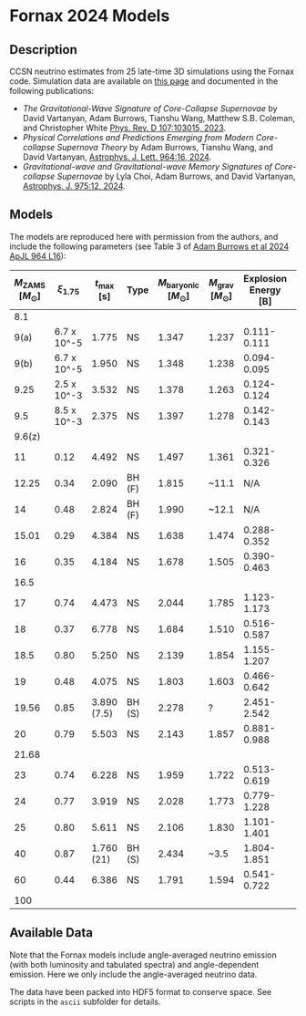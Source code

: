 # Fornax 2024 Models 

## Description

CCSN neutrino estimates from 25 late-time 3D simulations using the Fornax code. Simulation data are available on [this page](https://www.astro.princeton.edu/~burrows/nu-emissions.3d.update/) and documented in the following publications:

* *The Gravitational-Wave Signature of Core-Collapse Supernovae* by David Vartanyan, Adam Burrows, Tianshu Wang, Matthew S.B. Coleman, and Christopher White [Phys. Rev. D 107:103015, 2023](https://doi.org/10.1103/PhysRevD.107.103015).
* *Physical Correlations and Predictions Emerging from Modern Core-collapse Supernova Theory* by Adam Burrows, Tianshu Wang, and David Vartanyan, [Astrophys.  J. Lett. 964:16, 2024](https://doi.org/10.3847/2041-8213/ad319e).
* *Gravitational-wave and Gravitational-wave Memory Signatures of Core-collapse Supernovae* by Lyla Choi, Adam Burrows, and David Vartanyan, [Astrophys. J.  975:12, 2024](https://doi.org/10.3847/1538-4357/ad74f8).

## Models

The models are reproduced here with permission from the authors, and include the following parameters (see Table 3 of [Adam Burrows et al 2024 ApJL 964 L16](https://doi.org/10.3847/2041-8213/ad319e)):

| $`M_\mathrm{ZAMS}`$ [$`M_\odot`$] | $`\xi_{1.75}`$ | $`{t}_{\max }`$ [s] | Type   | $`M_\mathrm{baryonic}`$ [$`M_\odot`$] | $`M_\mathrm{grav}`$ [$`M_\odot`$] | Explosion Energy [B] | $`^{56}\mathrm{Ni}`$ | $`{v}_{\mathrm{kick}}^{\mathrm{total}}`$ [km/s] |
|-----------------------------------|----------------|---------------------|--------|---------------------------------------|-----------------------------------|----------------------|----------------------|-------------------------------------------------|
| 8.1                               |                |                     |        |                                       |                                   |                      |                      |                                                 |
| 9(a)                              | 6.7 x 10^-5    | 1.775               | NS     | 1.347                                 | 1.237                             | 0.111-0.111          | 0.168                | 120.7                                           |
| 9(b)                              | 6.7 x 10^-5    | 1.950               | NS     | 1.348                                 | 1.238                             | 0.094-0.095          | 0.612                | 78.6                                            |
| 9.25                              | 2.5 x 10^-3    | 3.532               | NS     | 1.378                                 | 1.263                             | 0.124-0.124          | 1.04                 | 140.1                                           |
| 9.5                               | 8.5 x 10^-3    | 2.375               | NS     | 1.397                                 | 1.278                             | 0.142-0.143          | 1.47                 | 208.6                                           |
| 9.6(z)                            |                |                     |        |                                       |                                   |                      |                      |                                                 |
| 11                                | 0.12           | 4.492               | NS     | 1.497                                 | 1.361                             | 0.321-0.326          | 2.92                 | 699.4                                           |
| 12.25                             | 0.34           | 2.090               | BH (F) | 1.815                                 | ~11.1                             | N/A                  | N/A                  | 39.9 (10.7)                                     |
| 14                                | 0.48           | 2.824               | BH (F) | 1.990                                 | ~12.1                             | N/A                  | N/A                  | 42.5 (9.59)                                     |
| 15.01                             | 0.29           | 4.384               | NS     | 1.638                                 | 1.474                             | 0.288-0.352          | 5.42                 | 173.9                                           |
| 16                                | 0.35           | 4.184               | NS     | 1.678                                 | 1.505                             | 0.390-0.463          | 6.06                 | 468.0                                           |
| 16.5                              |                |                     |        |                                       |                                   |                      |                      |                                                 |
| 17                                | 0.74           | 4.473               | NS     | 2.044                                 | 1.785                             | 1.123-1.173          | 9.99                 | 759.8                                           |
| 18                                | 0.37           | 6.778               | NS     | 1.684                                 | 1.510                             | 0.516-0.587          | 10.3                 | 686.0                                           |
| 18.5                              | 0.80           | 5.250               | NS     | 2.139                                 | 1.854                             | 1.155-1.207          | 13.8                 | 762.4                                           |
| 19                                | 0.48           | 4.075               | NS     | 1.803                                 | 1.603                             | 0.466-0.642          | 7.73                 | 526.7                                           |
| 19.56                             | 0.85           | 3.890 (7.5)         | BH (S) | 2.278                                 | ?                                 | 2.451-2.542          | 25.6                 | 1826 (?)                                        |
| 20                                | 0.79           | 5.503               | NS     | 2.143                                 | 1.857                             | 0.881-0.988          | 9.94                 | 567.9                                           |
| 21.68                             |                |                     |        |                                       |                                   |                      |                      |                                                 |
| 23                                | 0.74           | 6.228               | NS     | 1.959                                 | 1.722                             | 0.513-0.619          | 8.77                 | 280.8                                           |
| 24                                | 0.77           | 3.919               | NS     | 2.028                                 | 1.773                             | 0.779-1.228          | 12.5                 | 912.1                                           |
| 25                                | 0.80           | 5.611               | NS     | 2.106                                 | 1.830                             | 1.101-1.401          | 16.8                 | 633.0                                           |
| 40                                | 0.87           | 1.760 (21)          | BH (S) | 2.434                                 | ~3.5                              | 1.804-1.851          | 16.5                 | 1504(1034)                                      |
| 60                                | 0.44           | 6.386               | NS     | 1.791                                 | 1.594                             | 0.541-0.722          | 10.6                 | 864.8                                           |
| 100                               |                |                     |        |                                       |                                   |                      |                      |                                                 |                                       |

## Available Data

Note that the Fornax models include angle-averaged neutrino emission (with both luminosity and tabulated spectra) and angle-dependent emission. Here we only include the angle-averaged neutrino data.

The data have been packed into HDF5 format to conserve space. See scripts in the `ascii` subfolder for details.
